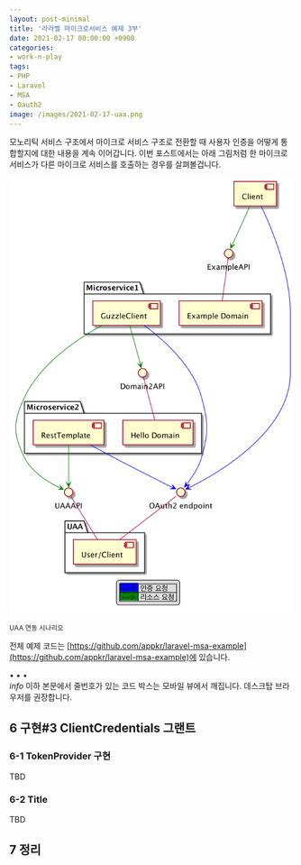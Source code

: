 ```yaml
---
layout: post-minimal
title: '라라벨 마이크로서비스 예제 3부'
date: 2021-02-17 00:00:00 +0900
categories:
- work-n-play
tags:
- PHP
- Laravel
- MSA
- Oauth2
image: /images/2021-02-17-uaa.png
---
```


모노리틱 서비스 구조에서 마이크로 서비스 구조로 전환할 때 사용자 인증을 어떻게 통합할지에 대한 내용을 계속 이어갑니다. 이번 포스트에서는 아래 그림처럼 한 마이크로 서비스가 다른 마이크로 서비스를 호출하는 경우를 살펴볼겁니다.

![](/images/2021-02-17-uaa.png)
<div class="text-center"><small>UAA 연동 시나리오</small></div>

전체 예제 코드는 [https://github.com/appkr/laravel-msa-example](https://github.com/appkr/laravel-msa-example)에 있습니다.

<!--more-->
<div class="spacer">• • •</div>

<div class="panel panel-default" style="width:100%; margin: auto;">
  <div class="panel-body text-center">
     <a><i class="material-icons">info</i> 이하 본문에서 줄번호가 있는 코드 박스는 모바일 뷰에서 깨집니다. 데스크탑 브라우저를 권장합니다.</a>
  </div>
</div>

## 6 구현#3 ClientCredentials 그랜트 

### 6-1 TokenProvider 구현
TBD

### 6-2 Title
TBD

## 7 정리
